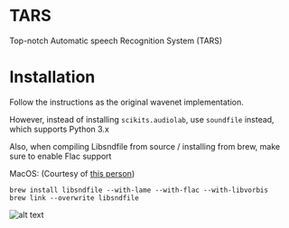 # TARS
Top-notch Automatic speech Recognition System (TARS) 



# Installation

Follow the instructions as the original wavenet implementation.

However, instead of installing 
`scikits.audiolab`, use `soundfile` instead, which supports Python 3.x

Also, when compiling Libsndfile from source / installing from brew, make sure to enable Flac support

MacOS: (Courtesy of [this person](https://github.com/facebookresearch/wav2letter/issues/3#issuecomment-361710074))

```
brew install libsndfile --with-lame --with-flac --with-libvorbis
brew link --overwrite libsndfile
```

![alt text](https://i.pinimg.com/originals/6a/42/ed/6a42ed5bdb29da3b2328f961deca15f8.jpg)
